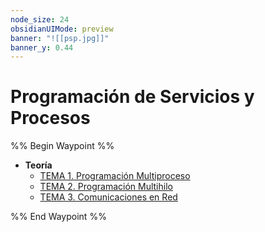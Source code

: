 ```yaml
---
node_size: 24
obsidianUIMode: preview
banner: "![[psp.jpg]]"
banner_y: 0.44
---
```

# Programación de Servicios y Procesos
%% Begin Waypoint %%
- **Teoría**
	- [TEMA 1. Programación Multiproceso](./Teor%C3%ADa/TEMA%201.%20Programaci%C3%B3n%20Multiproceso.md)
	- [TEMA 2. Programación Multihilo](./Teor%C3%ADa/TEMA%202.%20Programaci%C3%B3n%20Multihilo.md)
	- [TEMA 3. Comunicaciones en Red](./Teor%C3%ADa/TEMA%203.%20Comunicaciones%20en%20Red.md)

%% End Waypoint %%